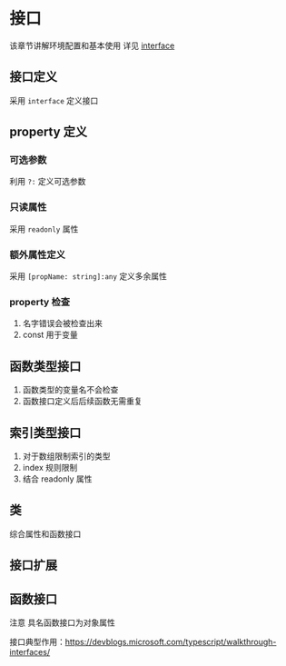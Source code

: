 # 接口
该章节讲解环境配置和基本使用
详见 [interface](https://www.typescriptlang.org/docs/handbook/interfaces.html)

## 接口定义
采用 `interface` 定义接口

## property 定义
### 可选参数
利用 `?:` 定义可选参数


### 只读属性
采用 `readonly` 属性

### 额外属性定义
采用 `[propName: string]:any` 定义多余属性

### property 检查
1. 名字错误会被检查出来
2. const 用于变量

## 函数类型接口
1. 函数类型的变量名不会检查
2. 函数接口定义后后续函数无需重复

## 索引类型接口
1. 对于数组限制索引的类型
2. index 规则限制
3. 结合 readonly 属性
  

## 类
综合属性和函数接口


## 接口扩展

## 函数接口
注意 具名函数接口为对象属性

接口典型作用：https://devblogs.microsoft.com/typescript/walkthrough-interfaces/